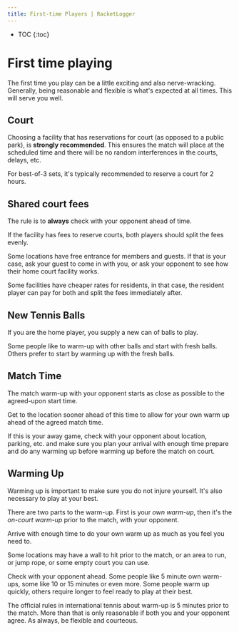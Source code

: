 ```yaml
---
title: First-time Players | RacketLogger
---
```


* TOC
{:toc}

# First time playing

The first time you play can be a little exciting and also nerve-wracking. Generally, being reasonable and flexible is what's expected at all times. This will serve you well.

## Court

Choosing a facility that has reservations for court (as opposed to a public park), is **strongly recommended**. This ensures the match will place at the scheduled time and there will be no random interferences in the courts, delays, etc.

For best-of-3 sets, it's typically recommended to reserve a court for 2 hours.

## Shared court fees

The rule is to **always** check with your opponent ahead of time.

If the facility has fees to reserve courts, both players should split the fees evenly.

Some locations have free entrance for members and guests. If that is your case, ask your guest to come in with you, or ask your opponent to see how their home court facility works.

Some facilities have cheaper rates for residents, in that case, the resident player can pay for both and split the fees immediately after.

## New Tennis Balls

If you are the home player, you supply a new can of balls to play.

Some people like to warm-up with other balls and start with fresh balls. Others prefer to start by warming up with the fresh balls.

## Match Time

The match warm-up with your opponent starts as close as possible to the agreed-upon start time.

Get to the location sooner ahead of this time to allow for your own warm up ahead of the agreed match time.

If this is your away game, check with your opponent about location, parking, etc. and make sure you plan your arrival with enough time prepare and do any warming up before warming up before the match on court.


## Warming Up

Warming up is important to make sure you do not injure yourself. It's also necessary to play at your best.

There are two parts to the warm-up. First is your *own warm-up*, then it's the *on-court warm-up* prior to the match, with your opponent.

Arrive with enough time to do your own warm up as much as you feel you need to.

Some locations may have a wall to hit prior to the match, or an area to run, or jump rope, or some empty court you can use.

Check with your opponent ahead. Some people like 5 minute own warm-ups, some like 10 or 15 minutes or even more. Some people warm up quickly, others require longer to feel ready to play at their best.

The official rules in international tennis about warm-up is 5 minutes prior to the match. More than that is only reasonable if both you and your opponent agree. As always, be flexible and courteous.
